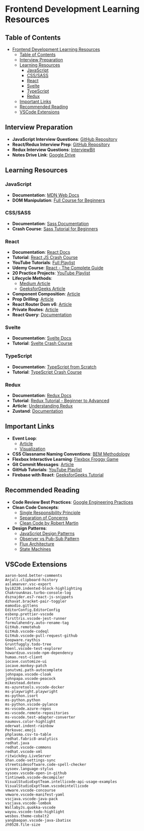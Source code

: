 # Frontend Development Learning Resources

## Table of Contents

- [Frontend Development Learning Resources](#frontend-development-learning-resources)
  - [Table of Contents](#table-of-contents)
  - [Interview Preparation](#interview-preparation)
  - [Learning Resources](#learning-resources)
    - [JavaScript](#javascript)
    - [CSS/SASS](#csssass)
    - [React](#react)
    - [Svelte](#svelte)
    - [TypeScript](#typescript)
    - [Redux](#redux)
  - [Important Links](#important-links)
  - [Recommended Reading](#recommended-reading)
  - [VSCode Extensions](#vscode-extensions)

## Interview Preparation

- **JavaScript Interview Questions**: [GitHub Repository](https://github.com/sudheerj/javascript-interview-questions)
- **React/Redux Interview Prep**: [GitHub Repository](https://github.com/sudheerj/reactjs-interview-questions)
- **Redux Interview Questions**: [InterviewBit](https://www.interviewbit.com/redux-interview-questions/#redux-mcq-questions)
- **Notes Drive Link**: [Google Drive](https://drive.google.com/drive/folders/1vwIFrWl36GJKIt6K1XWpGt9TYO2wdpuu?usp=sharing)

## Learning Resources

### JavaScript

- **Documentation**: [MDN Web Docs](https://developer.mozilla.org/en-US/docs/Web/JavaScript)
- **DOM Manipulation**: [Full Course for Beginners](https://www.youtube.com/watch?v=5fb2aPlgoys&ab_channel=freeCodeCamp.org)

### CSS/SASS

- **Documentation**: [Sass Documentation](https://sass-lang.com/documentation/)
- **Crash Course**: [Sass Tutorial for Beginners](https://www.youtube.com/watch?v=_a5j7KoflTs&ab_channel=freeCodeCamp.org)

### React

- **Documentation**: [React Docs](https://beta.reactjs.org/)
- **Tutorial**: [React JS Crash Course](https://www.youtube.com/watch?v=w7ejDZ8SWv8&ab_channel=TraversyMedia)
- **YouTube Tutorials**: [Full Playlist](https://www.youtube.com/playlist?list=PLC3y8-rFHvwgg3vaYJgHGnModB54rxOk3)
- **Udemy Course**: [React - The Complete Guide](https://www.udemy.com/course/react-the-complete-guide-incl-redux/)
- **20 Practice Projects**: [YouTube Playlist](https://www.youtube.com/playlist?list=PL-J2q3Ga50oMQa1JdSJxYoZELwOJAXExP)
- **Lifecycle Methods**:
  - [Medium Article](https://medium.com/how-to-react/react-life-cycle-methods-with-examples-2bdb7465332b)
  - [GeeksforGeeks Article](https://www.geeksforgeeks.org/reactjs-lifecycle-components/)
- **Component Composition**: [Article](https://felixgerschau.com/react-component-composition/)
- **Prop Drilling**: [Article](https://kentcdodds.com/blog/prop-drilling)
- **React Router Dom v6**: [Article](https://blog.webdevsimplified.com/2022-07/react-router/)
- **Private Routes**: [Article](https://www.robinwieruch.de/react-router-private-routes/)
- **React Query**: [Documentation](https://tanstack.com/query/v4/docs/react/reference/useQuery)

### Svelte

- **Documentation**: [Svelte Docs](https://svelte.dev/docs)
- **Tutorial**: [Svelte Crash Course](https://www.youtube.com/watch?v=3TVy6GdtNuQ&ab_channel=TraversyMedia)

### TypeScript

- **Documentation**: [TypeScript from Scratch](https://www.typescriptlang.org/docs/handbook/typescript-from-scratch.html)
- **Tutorial**: [TypeScript Crash Course](https://www.youtube.com/watch?v=BCg4U1FzODs&ab_channel=TraversyMedia)

### Redux

- **Documentation**: [Redux Docs](https://redux.js.org/)
- **Tutorial**: [Redux Tutorial - Beginner to Advanced](https://www.youtube.com/watch?v=zrs7u6bdbUw&ab_channel=freeCodeCamp.org)
- **Article**: [Understanding Redux](https://blog.logrocket.com/understanding-redux-tutorial-examples/)
- **Zustand**: [Documentation](https://docs.pmnd.rs/zustand/getting-started/introduction)

## Important Links

- **Event Loop**:
  - [Article](https://dev.to/lydiahallie/javascript-visualized-event-loop-3dif)
  - [Visualization](https://www.jsv9000.app/)
- **CSS Classname Naming Conventions**: [BEM Methodology](https://getbem.com/naming/)
- **Flexbox Interactive Learning**: [Flexbox Froggy Game](https://flexboxfroggy.com/)
- **Git Commit Messages**: [Article](https://chiamakaikeanyi.dev/how-to-write-good-git-commit-messages/)
- **GitHub Tutorials**: [YouTube Playlist](https://www.youtube.com/playlist?list=PLu0W_9lII9agwhy658ZPA0MTStKUJTWPi)
- **Firebase with React**: [GeeksforGeeks Tutorial](https://www.geeksforgeeks.org/how-to-use-firestore-database-in-reactjs/)

## Recommended Reading

- **Code Review Best Practices**: [Google Engineering Practices](https://github.com/google/eng-practices/blob/master/review/reviewer/index.md)
- **Clean Code Concepts**:
  - [Single Responsibility Principle](https://blog.cleancoder.com/uncle-bob/2014/05/08/SingleReponsibilityPrinciple.html)
  - [Separation of Concerns](https://www.youtube.com/watch?v=0ZNIQOO2sfA)
  - [Clean Code by Robert Martin](https://www.amazon.in/Clean-Code-Handbook-Software-Craftsmanship-ebook/dp/B001GSTOAM/ref=sr_1_1?crid=2ZN9JMXJIL52R&keywords=clean+code+by+robert+c+martin&qid=1647863998&sprefix=clean+code%2Caps%2C358&sr=8-1)
- **Design Patterns**:
  - [JavaScript Design Patterns](https://www.patterns.dev/posts/classic-design-patterns/#observerpatternjavascript)
  - [Observer vs Pub-Sub Pattern](https://hackernoon.com/observer-vs-pub-sub-pattern-50d3b27f838c)
  - [Flux Architecture](https://youtu.be/nYkdrAPrdcw)
  - [State Machines](https://www.youtube.com/watch?v=RqTxtOXcv8Y)

## VSCode Extensions

```
aaron-bond.better-comments
Anjali.clipboard-history
aslamanver.vsc-export
byi8220.indented-block-highlighting
ChakrounAnas.turbo-console-log
dsznajder.es7-react-js-snippets
dzhavat.bracket-pair-toggler
eamodio.gitlens
EditorConfig.EditorConfig
esbenp.prettier-vscode
firsttris.vscode-jest-runner
formulahendry.auto-rename-tag
GitHub.remotehub
GitHub.vscode-codeql
GitHub.vscode-pull-request-github
Goopware.raythis
Gruntfuggly.todo-tree
hbenl.vscode-test-explorer
howardzuo.vscode-npm-dependency
humao.rest-client
iocave.customize-ui
iocave.monkey-patch
ionutvmi.path-autocomplete
johnpapa.vscode-cloak
johnpapa.vscode-peacock
mikestead.dotenv
ms-azuretools.vscode-docker
ms-playwright.playwright
ms-python.isort
ms-python.python
ms-python.vscode-pylance
ms-vscode.azure-repos
ms-vscode.remote-repositories
ms-vscode.test-adapter-converter
naumovs.color-highlight
oderwat.indent-rainbow
Perkovec.emoji
phplasma.csv-to-table
redhat.fabric8-analytics
redhat.java
redhat.vscode-commons
redhat.vscode-xml
ritwickdey.LiveServer
Shan.code-settings-sync
streetsidesoftware.code-spell-checker
sysoev.language-stylus
sysoev.vscode-open-in-github
tintinweb.vscode-decompiler
VisualStudioExptTeam.intellicode-api-usage-examples
VisualStudioExptTeam.vscodeintellicode
vmware.vscode-concourse
vmware.vscode-manifest-yaml
vscjava.vscode-java-pack
vscjava.vscode-lombok
WallabyJs.quokka-vscode
wayou.vscode-todo-highlight
wesbos.theme-cobalt2
yangbaopan.vscode-java-ibatisx
zh9528.file-size
```
